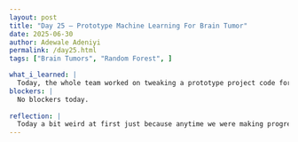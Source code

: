 ```yaml
---
layout: post
title: "Day 25 – Prototype Machine Learning For Brain Tumor"
date: 2025-06-30
author: Adewale Adeniyi
permalink: /day25.html
tags: ["Brain Tumors", "Random Forest", ]

what_i_learned: |
  Today, the whole team worked on tweaking a prototype project code for cancer prediction using gene expression data, which the project is quite similar to our project, basically we applied the same knowledge and set of codes to our code, together with the clean datasets we all worked on, thanks to the guidance of Tije and Skylar we were able to refine the project, although we are not done but we are making progress I trained my model with random forest classifier which took about 20mins which was not too bad, Skylar ran a model but it was not random forest which took about 45mins. The team also reviewed a paper Dr. Roshan sent over the weekend, together we were able to get some valuable intel like **feature selection/feature extraction ** which are both dimensionality reduction techniques used in machine learning, but they differ in their approach. Feature selection chooses a subset of the original features, keeping their original meaning, while feature extraction creates new features from combinations of the original features, often transforming the data into a new feature space.
blockers: |
  No blockers today.
 
reflection: |
  Today a bit weird at first just because anytime we were making progress, it seems we diverted a bit away from the main object or the programme we are trying to run does not work or give us exactly what we need which is honestly head aching but that is what researching is all about, trying every technique till we achieve a result or at least something close. Tomorrow we would be continuing with the tweaking of this project, hopefully we would be getting closer to what we are actually looking for, we would also be practicing our presentation in preparation to the mid summer sympodium.
---
```

